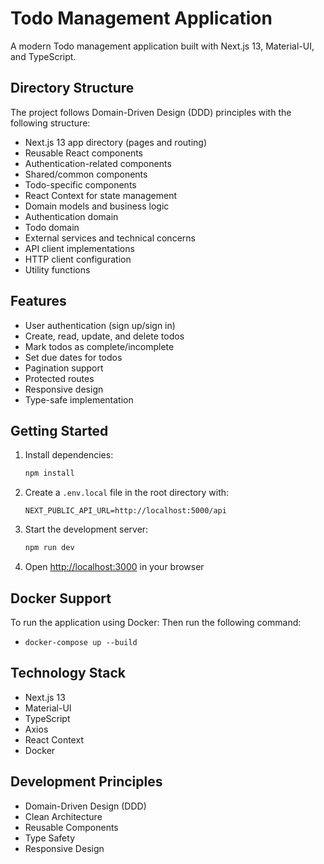 
# Todo Management Application

A modern Todo management application built with Next.js 13, Material-UI, and TypeScript.

## Directory Structure

The project follows Domain-Driven Design (DDD) principles with the following structure:

- Next.js 13 app directory (pages and routing)
- Reusable React components
- Authentication-related components
- Shared/common components
- Todo-specific components
- React Context for state management
- Domain models and business logic
- Authentication domain
- Todo domain
- External services and technical concerns
- API client implementations
- HTTP client configuration
- Utility functions


## Features
- User authentication (sign up/sign in)
- Create, read, update, and delete todos
- Mark todos as complete/incomplete
- Set due dates for todos
- Pagination support
- Protected routes
- Responsive design
- Type-safe implementation


## Getting Started

1. Install dependencies:
   ```bash
   npm install
   ```

2. Create a `.env.local` file in the root directory with:
   ```
   NEXT_PUBLIC_API_URL=http://localhost:5000/api
   ```

3. Start the development server:
   ```bash
   npm run dev
   ```

4. Open [http://localhost:3000](http://localhost:3000) in your browser

## Docker Support
To run the application using Docker:
Then run the following command:
- `docker-compose up --build`

## Technology Stack
- Next.js 13
- Material-UI
- TypeScript
- Axios
- React Context
- Docker

## Development Principles
- Domain-Driven Design (DDD)
- Clean Architecture
- Reusable Components
- Type Safety
- Responsive Design














